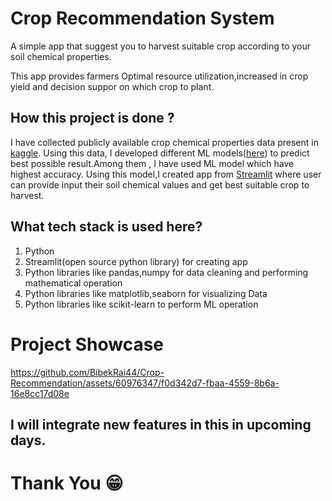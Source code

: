 
# Crop Recommendation System

A simple app that suggest you to harvest suitable crop according to your soil chemical properties.

This app provides farmers Optimal resource utilization,increased in crop yield and decision suppor on which crop to plant. 

## How this project is done ?
I have collected publicly available crop chemical properties data present in [kaggle](https://www.kaggle.com/datasets/atharvaingle/crop-recommendation-dataset). Using this data, I developed different ML models([here](https://github.com/BibekRai44/Harvest-Nepal/blob/main/Project/crop%20recomendation.ipynb)) to predict best possible result.Among them , I have used ML model which have highest accuracy.
Using this model,I created app from [Streamlit](https://streamlit.io) where user can provide input their soil chemical values and get best suitable crop to harvest.

## What tech stack is used here?
 1) Python 
 2) Streamlit(open source python library) for creating app
 2) Python libraries like pandas,numpy for data cleaning and performing mathematical operation
 3) Python libraries like matplotlib,seaborn for visualizing Data
 4) Python libraries like scikit-learn to perform ML operation

# Project Showcase

https://github.com/BibekRai44/Crop-Recommendation/assets/60976347/f0d342d7-fbaa-4559-8b6a-16e8cc17d08e

## I will integrate new features in this in upcoming days.

# Thank You 😁

